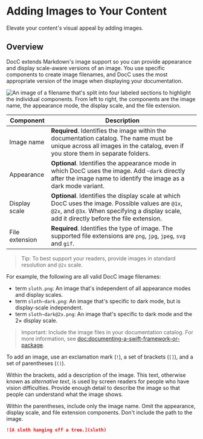 # Adding Images to Your Content

Elevate your content's visual appeal by adding images.

## Overview

DocC extends Markdown's image support so you can provide appearance and 
display scale-aware versions of an image. You use specific components to create image filenames, and DocC uses the most appropriate version of the image when displaying your documentation.

![An image of a filename that's split into four labeled sections to highlight the individual components. From left to right, the components are the image name, the appearance mode, the display scale, and the file extension.](docc-image-filename)

| Component | Description |
| --- | --- |
| Image name | **Required**. Identifies the image within the documentation catalog. The name must be unique across all images in the catalog, even if you store them in separate folders. |
| Appearance | **Optional**. Identifies the appearance mode in which DocC uses the image. Add `~dark` directly after the image name to identify the image as a dark mode variant. |
| Display scale | **Optional**. Identifies the display scale at which DocC uses the image. Possible values are `@1x`, `@2x`, and `@3x`. When specifying a display scale, add it directly before the file extension. |
| File extension | **Required**. Identifies the type of image. The supported file extensions are `png`, `jpg`, `jpeg`, `svg` and `gif`. |

> Tip: To best support your readers, provide images in standard resolution and `@2x` scale.

For example, the following are all valid DocC image filenames:

- term `sloth.png`: An image that's independent of all appearance modes and display scales.
- term `sloth~dark.png`: An image that's specific to dark mode, but is display-scale independent.
- term `sloth~dark@2x.png`: An image that's specific to dark mode and the 2× display scale.

> Important: Include the image files in your documentation catalog. For more information, see <doc:documenting-a-swift-framework-or-package>.

To add an image, use an exclamation mark (`!`), a set of brackets 
(`[]`), and a set of parentheses (`()`).

Within the brackets, add a description of the image. This text, otherwise known as _alternative text_, is used by screen readers for people who have vision difficulties. Provide enough detail to describe the image so that people can understand what the image shows.  

Within the parentheses, include only the image name. Omit the appearance, 
display scale, and file extension components. Don't include the path to the 
image.

```markdown
![A sloth hanging off a tree.](sloth)
```

<!-- Copyright (c) 2023-2025 Apple Inc and the Swift Project authors. All Rights Reserved. -->
